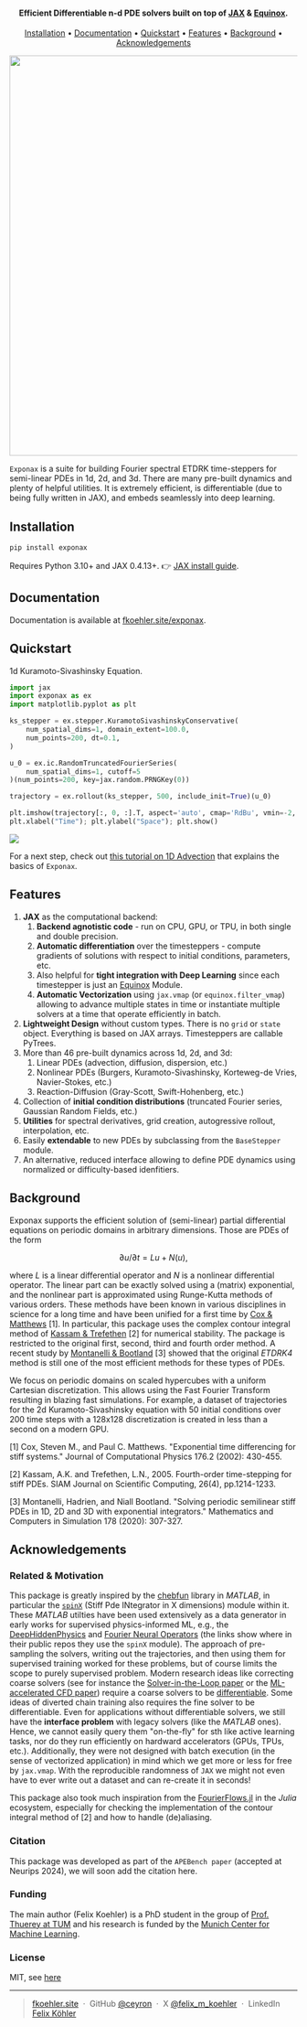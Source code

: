 <h4 align="center">Efficient Differentiable n-d PDE solvers built on top of <a href="https://github.com/google/jax" target="_blank">JAX</a> & <a href="https://github.com/patrick-kidger/equinox" target="_blank">Equinox</a>.</h4>

<p align="center">
  <a href="#installation">Installation</a> •
  <a href="#documentation">Documentation</a> •
  <a href="#quickstart">Quickstart</a> •
  <a href="#features">Features</a> •
  <a href="#background">Background</a> •
    <a href="#acknowledgements">Acknowledgements</a>
</p>

<p align="center">
    <img src="https://github.com/user-attachments/assets/690a2faf-8d72-42b6-bae4-3ba6f4f75e88", width=700px>
</p>

`Exponax` is a suite for building Fourier spectral ETDRK time-steppers for
semi-linear PDEs in 1d, 2d, and 3d. There are many pre-built dynamics and plenty
of helpful utilities. It is extremely efficient, is differentiable (due to being
fully written in JAX), and embeds seamlessly into deep learning.

## Installation

```bash
pip install exponax
```

Requires Python 3.10+ and JAX 0.4.13+. 👉 [JAX install guide](https://jax.readthedocs.io/en/latest/installation.html).

## Documentation

Documentation is available at [fkoehler.site/exponax](https://fkoehler.site/exponax/).

## Quickstart

1d Kuramoto-Sivashinsky Equation.

```python
import jax
import exponax as ex
import matplotlib.pyplot as plt

ks_stepper = ex.stepper.KuramotoSivashinskyConservative(
    num_spatial_dims=1, domain_extent=100.0,
    num_points=200, dt=0.1,
)

u_0 = ex.ic.RandomTruncatedFourierSeries(
    num_spatial_dims=1, cutoff=5
)(num_points=200, key=jax.random.PRNGKey(0))

trajectory = ex.rollout(ks_stepper, 500, include_init=True)(u_0)

plt.imshow(trajectory[:, 0, :].T, aspect='auto', cmap='RdBu', vmin=-2, vmax=2, origin="lower")
plt.xlabel("Time"); plt.ylabel("Space"); plt.show()
```

![](https://github.com/user-attachments/assets/e4889898-9a74-4b6f-9e88-ee12706b2f6c)

For a next step, check out [this tutorial on 1D
Advection](https://fkoehler.site/exponax/examples/simple_advection_example_1d/)
that explains the basics of `Exponax`.

## Features


1. **JAX** as the computational backend:
    1. **Backend agnotistic code** - run on CPU, GPU, or TPU, in both single and
        double precision.
    2. **Automatic differentiation** over the timesteppers - compute gradients
        of solutions with respect to initial conditions, parameters, etc.
    3. Also helpful for **tight integration with Deep Learning** since each
        timestepper is just an
        [Equinox](https://github.com/patrick-kidger/equinox) Module.
    4. **Automatic Vectorization** using `jax.vmap` (or `equinox.filter_vmap`)
        allowing to advance multiple states in time or instantiate multiple
        solvers at a time that operate efficiently in batch.
2. **Lightweight Design** without custom types. There is no `grid` or `state`
    object. Everything is based on JAX arrays. Timesteppers are callable
    PyTrees.
3. More than 46 pre-built dynamics across 1d, 2d, and 3d:
    1. Linear PDEs (advection, diffusion, dispersion, etc.)
    2. Nonlinear PDEs (Burgers, Kuramoto-Sivashinsky,
        Korteweg-de Vries, Navier-Stokes, etc.)
    3. Reaction-Diffusion (Gray-Scott, Swift-Hohenberg, etc.)
4. Collection of **initial condition distributions** (truncated Fourier series,
   Gaussian Random Fields, etc.)
5. **Utilities** for spectral derivatives, grid creation, autogressive rollout,
   interpolation, etc.
6. Easily **extendable** to new PDEs by subclassing from the `BaseStepper` module.
7. An alternative, reduced interface allowing to define PDE dynamics using
   normalized or difficulty-based idenfitiers.

## Background

Exponax supports the efficient solution of (semi-linear) partial differential
equations on periodic domains in arbitrary dimensions. Those are PDEs of the
form

$$ \partial u/ \partial t = Lu + N(u), $$

where $L$ is a linear differential operator and $N$ is a nonlinear differential
operator. The linear part can be exactly solved using a (matrix) exponential,
and the nonlinear part is approximated using Runge-Kutta methods of various
orders. These methods have been known in various disciplines in science for a
long time and have been unified for a first time by [Cox &
Matthews](https://doi.org/10.1006/jcph.2002.6995) [1]. In particular, this
package uses the complex contour integral method of [Kassam &
Trefethen](https://doi.org/10.1137/S1064827502410633) [2] for numerical
stability. The package is restricted to the original first, second, third and
fourth order method. A recent study by [Montanelli &
Bootland](https://doi.org/10.1016/j.matcom.2020.06.008) [3] showed that the
original *ETDRK4* method is still one of the most efficient methods for these
types of PDEs.

We focus on periodic domains on scaled hypercubes with a uniform Cartesian
discretization. This allows using the Fast Fourier Transform resulting in
blazing fast simulations. For example, a dataset of trajectories for the 2d
Kuramoto-Sivashinsky equation with 50 initial conditions over 200 time steps
with a 128x128 discretization is created in less than a second on a modern GPU.

[1] Cox, Steven M., and Paul C. Matthews. "Exponential time differencing for stiff systems." Journal of Computational Physics 176.2 (2002): 430-455.

[2] Kassam, A.K. and Trefethen, L.N., 2005. Fourth-order time-stepping for stiff PDEs. SIAM Journal on Scientific Computing, 26(4), pp.1214-1233.

[3] Montanelli, Hadrien, and Niall Bootland. "Solving periodic semilinear stiff PDEs in 1D, 2D and 3D with exponential integrators." Mathematics and Computers in Simulation 178 (2020): 307-327.

## Acknowledgements

### Related & Motivation

This package is greatly inspired by the [chebfun](https://www.chebfun.org/)
library in *MATLAB*, in particular the
[`spinX`](https://www.chebfun.org/docs/guide/guide19.html) (Stiff Pde INtegrator
in X dimensions) module within it. These *MATLAB* utilties have been used
extensively as a data generator in early works for supervised physics-informed
ML, e.g., the
[DeepHiddenPhysics](https://github.com/maziarraissi/DeepHPMs/tree/7b579dbdcf5be4969ebefd32e65f709a8b20ec44/Matlab)
and [Fourier Neural
Operators](https://github.com/neuraloperator/neuraloperator/tree/af93f781d5e013f8ba5c52baa547f2ada304ffb0/data_generation)
(the links show where in their public repos they use the `spinX` module). The
approach of pre-sampling the solvers, writing out the trajectories, and then
using them for supervised training worked for these problems, but of course
limits the scope to purely supervised problem. Modern research ideas like
correcting coarse solvers (see for instance the [Solver-in-the-Loop
paper](https://arxiv.org/abs/2007.00016) or the [ML-accelerated CFD
paper](https://arxiv.org/abs/2102.01010)) require a coarse solvers to be
[differentiable](https://physicsbaseddeeplearning.org/diffphys.html). Some ideas
of diverted chain training also requires the fine solver to be differentiable.
Even for applications without differentiable solvers, we still have the
**interface problem** with legacy solvers (like the *MATLAB* ones). Hence, we
cannot easily query them "on-the-fly" for sth like active learning tasks, nor do
they run efficiently on hardward accelerators (GPUs, TPUs, etc.). Additionally,
they were not designed with batch execution (in the sense of vectorized
application) in mind which we get more or less for free by `jax.vmap`. With the
reproducible randomness of `JAX` we might not even have to ever write out a
dataset and can re-create it in seconds!

This package also took much inspiration from the
[FourierFlows.jl](https://github.com/FourierFlows/FourierFlows.jl) in the
*Julia* ecosystem, especially for checking the implementation of the contour
integral method of [2] and how to handle (de)aliasing.

### Citation

This package was developed as part of the `APEBench paper` (accepted at Neurips 2024), we will soon add the citation here.

### Funding

The main author (Felix Koehler) is a PhD student in the group of [Prof. Thuerey at TUM](https://ge.in.tum.de/) and his research is funded by the [Munich Center for Machine Learning](https://mcml.ai/).

### License

MIT, see [here](https://github.com/Ceyron/exponax/blob/main/LICENSE.txt)

---

> [fkoehler.site](https://fkoehler.site/) &nbsp;&middot;&nbsp;
> GitHub [@ceyron](https://github.com/ceyron) &nbsp;&middot;&nbsp;
> X [@felix_m_koehler](https://twitter.com/felix_m_koehler) &nbsp;&middot;&nbsp;
> LinkedIn [Felix Köhler](www.linkedin.com/in/felix-koehler)
